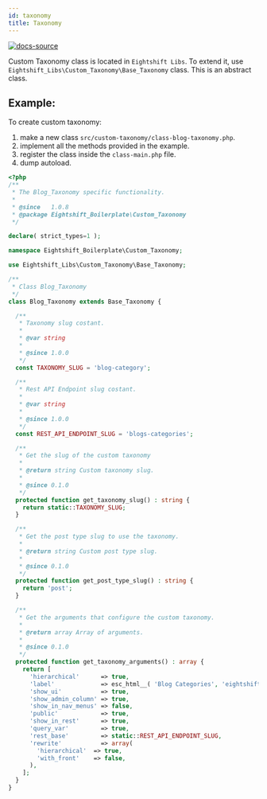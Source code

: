 ```yaml
---
id: taxonomy
title: Taxonomy
---
```


[![docs-source](https://img.shields.io/badge/source-eigthshift--libs-blue?style=for-the-badge&logo=php&labelColor=2a2a2a)](https://github.com/infinum/eightshift-libs/tree/develop/src/custom-taxonomy)

Custom Taxonomy class is located in `Eightshift Libs`. To extend it, use `Eightshift_Libs\Custom_Taxonomy\Base_Taxonomy` class. This is an abstract class.

## Example:

To create custom taxonomy:
1. make a new class `src/custom-taxonomy/class-blog-taxonomy.php`.
2. implement all the methods provided in the example.
3. register the class inside the `class-main.php` file.
4. dump autoload.

```php
<?php
/**
 * The Blog_Taxonomy specific functionality.
 *
 * @since   1.0.8
 * @package Eightshift_Boilerplate\Custom_Taxonomy
 */

declare( strict_types=1 );

namespace Eightshift_Boilerplate\Custom_Taxonomy;

use Eightshift_Libs\Custom_Taxonomy\Base_Taxonomy;

/**
 * Class Blog_Taxonomy
 */
class Blog_Taxonomy extends Base_Taxonomy {

  /**
   * Taxonomy slug costant.
   *
   * @var string
   *
   * @since 1.0.0
   */
  const TAXONOMY_SLUG = 'blog-category';

  /**
   * Rest API Endpoint slug costant.
   *
   * @var string
   *
   * @since 1.0.0
   */
  const REST_API_ENDPOINT_SLUG = 'blogs-categories';

  /**
   * Get the slug of the custom taxonomy
   *
   * @return string Custom taxonomy slug.
   *
   * @since 0.1.0
   */
  protected function get_taxonomy_slug() : string {
    return static::TAXONOMY_SLUG;
  }

  /**
   * Get the post type slug to use the taxonomy.
   *
   * @return string Custom post type slug.
   *
   * @since 0.1.0
   */
  protected function get_post_type_slug() : string {
    return 'post';
  }

  /**
   * Get the arguments that configure the custom taxonomy.
   *
   * @return array Array of arguments.
   *
   * @since 0.1.0
   */
  protected function get_taxonomy_arguments() : array {
    return [
      'hierarchical'      => true,
      'label'             => esc_html__( 'Blog Categories', 'eightshift-boilerplate' ),
      'show_ui'           => true,
      'show_admin_column' => true,
      'show_in_nav_menus' => false,
      'public'            => true,
      'show_in_rest'      => true,
      'query_var'         => true,
      'rest_base'         => static::REST_API_ENDPOINT_SLUG,
      'rewrite'           => array(
        'hierarchical'  => true,
        'with_front'    => false,
      ),
    ];
  }
}
```


